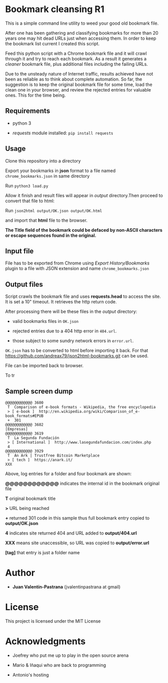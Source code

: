# Bookmark cleansing R1
This is a simple command line utility to weed your good old bookmark file.

After one has been gathering and classifying bookmarks for more than 20 years one may hit dead URLs just when accessing them. In order to keep the bookmark list current I created this script.

Feed this python script with a Chrome bookmark file and it will crawl through it and try to reach each bookmark. As a result it generates a *cleaner* bookmark file, plus additional files including the failing URLs.

Due to the unsteady nature of Internet traffic, results achieved have not been as reliable as to think about complete automation. So far, the suggestion is to keep the original bookmark file for some time, load the clean one in your browser, and review the rejected entries for valuable ones. This for the time being.

## Requirements

* python 3

* *requests* module installed: `pip install requests`

## Usage

Clone this repository into a directory

Export your bookmarks in **json** format to a file named `chrome_bookmarks.json` in same directory

Run `python3 load.py`

Allow it finish and result files will appear in _output_ directory.Then proceed to convert that file to html:

Run `json2html output/OK.json output/OK.html`

and import that **html** file to the browser.

**The Title field of the bookmark could be defaced by non-ASCII characters or escape sequences found in the original.**

## Input file
File has to be exported from Chrome using _Export History/Bookmarks_ plugin to a file with JSON extension and name `chrome_bookmarks.json`

## Output files
Script crawls the bookmark file and uses **requests.head** to access the site. It is set a 10" timeout. It retrieves the http return code.

After processing there will be these files in the _output_ directory:

* valid bookmarks files in `OK.json`

* rejected entries due to a 404 http error in `404.url`.

* those subject to some sundry network errors in `error.url`.

`OK.json` has to be converted to html before importing it back. For that https://github.com/andreax79/json2html-bookmarks.git can be used.

File can be imported back to browser.

To tr

## Sample screen dump

```
@@@@@@@@@@@@ 3600
 T  Comparison of e-book formats - Wikipedia, the free encyclopedia
 > [ e-book ]  http://en.wikipedia.org/wiki/Comparison_of_e-book_formats#EPUB
 +  301
@@@@@@@@@@@@ 3602
[Empresas]
@@@@@@@@@@@@ 3619
 T  La Segunda Fundación
 > [ International ]  http://www.lasegundafundacion.com/index.php
 4 
@@@@@@@@@@@@ 3929
 T  An Ark | Trustfree Bitcoin Marketplace
 > [ tech ]  https://anark.it/
XXX
```

Above, log entries for a folder and four bookmark are shown:

**@@@@@@@@@@@@** indicates the internal id in the bookmark original file

**T** original bookmark title

**>** URL being reached

**+** returned 301 code in this sample thus full bookmark entry copied to __output/OK.json__

**4** indicates site returned 404 and URL added to __output/404.url__

**XXX** means site unaccessible, so URL was copied to __output/error.url__

**[tag]** that entry is just a folder name

# Author

* **Juan Valentín-Pastrana** (jvalentinpastrana at gmail)

# License

This project is licensed under the MIT License 

# Acknowledgments

* Joefrey who put me up to play in the open source arena

* Mario & Iñaqui who are back to programming

* Antonio's hosting


